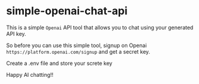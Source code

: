 # simple-openai-chat-api
This is a simple `Openai` API tool that allows you to chat using your generated API key.

So before you can use this simple tool, signup on Openai `https://platform.openai.com/signup` and get a secret key.

Create a .env file and store your screte key


Happy AI chatting!!